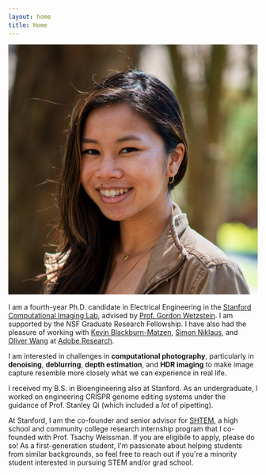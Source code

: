 ```yaml
---
layout: home
title: Home
---
```

![](assets/img/headshot.png)

I am a fourth-year Ph.D. candidate in Electrical Engineering in the [Stanford Computational Imaging Lab](https://www.computationalimaging.org/), 
advised by [Prof. Gordon Wetzstein](https://stanford.edu/~gordonwz/). I am supported by the NSF Graduate Research Fellowship. I have also had the pleasure of working with [Kevin Blackburn-Matzen](http://kmatzen.com/), [Simon Niklaus](https://sniklaus.com/welcome), and [Oliver Wang](http://www.oliverwang.info/) at [Adobe Research](https://research.adobe.com/). 

I am interested in challenges in **computational photography**, particularly in **denoising**, **deblurring**, **depth estimation**, and **HDR imaging** to make image capture resemble more closely what we can experience in real life. 

I received my B.S. in Bioengineering also at Stanford. As an undergraduate,
I worked on engineering CRISPR genome editing systems under the guidance of Prof. Stanley Qi (which included a *lot* of pipetting). 

At Stanford, I am the co-founder and senior advisor for [SHTEM](https://compression.stanford.edu/summer-internships-high-school-and-cc-students), a high school and community college research internship program that I co-founded with Prof. Tsachy Weissman. If you are eligibile to apply, please do so! As a first-generation student, I'm passionate about helping students from similar backgrounds, so feel free to reach out if you're a minority student interested in pursuing STEM and/or grad school.

